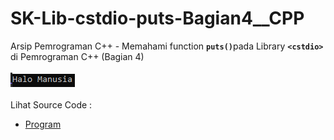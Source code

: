 # SK-Lib-cstdio-puts-Bagian4__CPP
Arsip Pemrograman C++ - Memahami function <code><b>puts()</b></code>pada Library <code><b>&lt;cstdio></b></code> di Pemrograman C++ (Bagian 4)<br><br>
<img src="https://github.com/RizkyKhapidsyah/SK-Lib-cstdio-puts-Bagian4__CPP/blob/master/SK-Lib-cstdio-puts-Bagian4__CPP/x64/result/001.PNG"><br><br>
Lihat Source Code : <br>
- <a href="https://github.com/RizkyKhapidsyah/SK-Lib-cstdio-puts-Bagian4__CPP/blob/master/SK-Lib-cstdio-puts-Bagian4__CPP/Source.cpp">Program</a>
